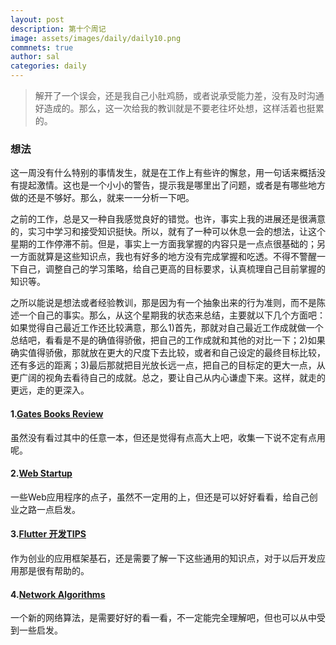 ```yaml
---
layout: post
description: 第十个周记
image: assets/images/daily/daily10.png
commnets: true
author: sal
categories: daily
---
```

> 解开了一个误会，还是我自己小肚鸡肠，或者说承受能力差，没有及时沟通好造成的。那么，这一次给我的教训就是不要老往坏处想，这样活着也挺累的。

### 想法
这一周没有什么特别的事情发生，就是在工作上有些许的懈怠，用一句话来概括没有提起激情。这也是一个小小的警告，提示我是哪里出了问题，或者是有哪些地方做的还是不够好。那么，就来一一分析一下吧。

之前的工作，总是又一种自我感觉良好的错觉。也许，事实上我的进展还是很满意的，实习中学习和接受知识挺快。所以，就有了一种可以休息一会的想法，让这个星期的工作停滞不前。但是，事实上一方面我掌握的内容只是一点点很基础的；另一方面就算是这些知识点，我也有好多的地方没有完成掌握和吃透。不得不警醒一下自己，调整自己的学习策略，给自己更高的目标要求，认真梳理自己目前掌握的知识等。

之所以能说是想法或者经验教训，那是因为有一个抽象出来的行为准则，而不是陈述一个自己的事实。那么，从这个星期我的状态来总结，主要就以下几个方面吧：如果觉得自己最近工作还比较满意，那么1)首先，那就对自己最近工作成就做一个总结吧，看看是不是的确值得骄傲，把自己的工作成就和其他的对比一下；2)如果确实值得骄傲，那就放在更大的尺度下去比较，或者和自己设定的最终目标比较，还有多远的距离；3)最后那就把目光放长远一点，把自己的目标定的更大一点，从更广阔的视角去看待自己的成就。总之，要让自己从内心谦虚下来。这样，就走的更远，走的更深入。

#### 1.[Gates Books Review](https://www.gatesnotes.com/About-Bill-Gates/Summer-Books-2022?WT.mc_id=20220606110000_SummerBooks2022_BG-EM_&WT.tsrc=BGEM)
虽然没有看过其中的任意一本，但还是觉得有点高大上吧，收集一下说不定有点用呢。


#### 2.[Web Startup](https://link.medium.com/J51IVu4gGqb)
一些Web应用程序的点子，虽然不一定用的上，但还是可以好好看看，给自己创业之路一点启发。

#### 3.[Flutter 开发TIPS](https://www.mindinventory.com/blog/flutter-development-best-practices/)
作为创业的应用框架基石，还是需要了解一下这些通用的知识点，对于以后开发应用那是很有帮助的。

#### 4.[Network Algorithms](https://www.quantamagazine.org/researchers-achieve-absurdly-fast-algorithm-for-network-flow-20220608/)
一个新的网络算法，是需要好好的看一看，不一定能完全理解吧，但也可以从中受到一些启发。
